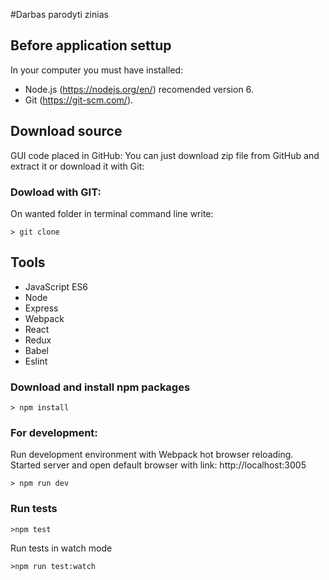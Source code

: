 #Darbas parodyti zinias

## Before application settup
In your computer you must have installed:
* Node.js (https://nodejs.org/en/) recomended version 6.
* Git (https://git-scm.com/).

## Download source
GUI code placed in GitHub:
You can just download zip file from GitHub and extract it or download it with Git:
### Dowload with GIT:
On wanted folder in terminal command line write:

`> git clone `

## Tools
* JavaScript ES6
* Node
* Express
* Webpack
* React
* Redux
* Babel
* Eslint

### Download and install npm packages
`> npm install`

### For development:

Run development environment with Webpack hot browser reloading. Started server and open default browser with link: http://localhost:3005

`> npm run dev`

### Run tests

`>npm test`

Run tests in watch mode

`>npm run test:watch`

